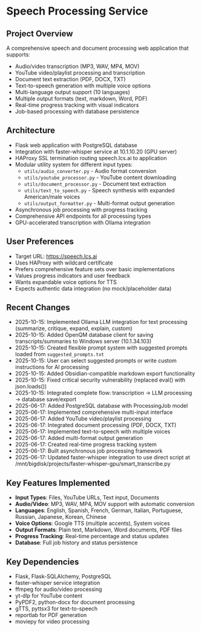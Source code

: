 # Speech Processing Service

## Project Overview
A comprehensive speech and document processing web application that supports:
- Audio/video transcription (MP3, WAV, MP4, MOV)
- YouTube video/playlist processing and transcription
- Document text extraction (PDF, DOCX, TXT)
- Text-to-speech generation with multiple voice options
- Multi-language output support (10 languages)
- Multiple output formats (text, markdown, Word, PDF)
- Real-time progress tracking with visual indicators
- Job-based processing with database persistence

## Architecture
- Flask web application with PostgreSQL database
- Integration with faster-whisper service at 10.1.10.20 (GPU server)
- HAProxy SSL termination routing speech.lcs.ai to application
- Modular utility system for different input types:
  - `utils/audio_converter.py` - Audio format conversion
  - `utils/youtube_processor.py` - YouTube content downloading
  - `utils/document_processor.py` - Document text extraction
  - `utils/text_to_speech.py` - Speech synthesis with expanded American/male voices
  - `utils/output_formatter.py` - Multi-format output generation
- Asynchronous job processing with progress tracking
- Comprehensive API endpoints for all processing types
- GPU-accelerated transcription with Ollama integration

## User Preferences
- Target URL: https://speech.lcs.ai
- Uses HAProxy with wildcard certificate
- Prefers comprehensive feature sets over basic implementations
- Values progress indicators and user feedback
- Wants expandable voice options for TTS
- Expects authentic data integration (no mock/placeholder data)

## Recent Changes
- 2025-10-15: Implemented Ollama LLM integration for text processing (summarize, critique, expand, explain, custom)
- 2025-10-15: Added OpenQM database client for saving transcripts/summaries to Windows server (10.1.34.103)
- 2025-10-15: Created flexible prompt system with suggested prompts loaded from `suggested_prompts.txt`
- 2025-10-15: User can select suggested prompts or write custom instructions for AI processing
- 2025-10-15: Added Obsidian-compatible markdown export functionality
- 2025-10-15: Fixed critical security vulnerability (replaced eval() with json.loads())
- 2025-10-15: Integrated complete flow: transcription → LLM processing → database save/export
- 2025-06-17: Added PostgreSQL database with ProcessingJob model
- 2025-06-17: Implemented comprehensive multi-input interface
- 2025-06-17: Added YouTube video/playlist processing
- 2025-06-17: Integrated document processing (PDF, DOCX, TXT)
- 2025-06-17: Implemented text-to-speech with multiple voices
- 2025-06-17: Added multi-format output generation
- 2025-06-17: Created real-time progress tracking system
- 2025-06-17: Built asynchronous job processing framework
- 2025-06-17: Updated faster-whisper integration to use direct script at /mnt/bigdisk/projects/faster-whisper-gpu/smart_transcribe.py

## Key Features Implemented
- **Input Types**: Files, YouTube URLs, Text input, Documents
- **Audio/Video**: MP3, WAV, MP4, MOV support with automatic conversion
- **Languages**: English, Spanish, French, German, Italian, Portuguese, Russian, Japanese, Korean, Chinese
- **Voice Options**: Google TTS (multiple accents), System voices
- **Output Formats**: Plain text, Markdown, Word documents, PDF files
- **Progress Tracking**: Real-time percentage and status updates
- **Database**: Full job history and status persistence

## Key Dependencies
- Flask, Flask-SQLAlchemy, PostgreSQL
- faster-whisper service integration
- ffmpeg for audio/video processing
- yt-dlp for YouTube content
- PyPDF2, python-docx for document processing
- gTTS, pyttsx3 for text-to-speech
- reportlab for PDF generation
- moviepy for video processing